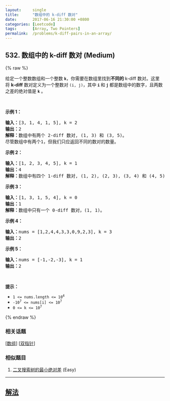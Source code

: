 ```yaml
---
layout:     single
title:      "数组中的 k-diff 数对"
date:       2017-06-16 21:30:00 +0800
categories: [Leetcode]
tags:       [Array, Two Pointers]
permalink:  /problems/k-diff-pairs-in-an-array/
---
```


## 532. 数组中的 k-diff 数对 (Medium)

{% raw %}

<p>给定一个整数数组和一个整数&nbsp;<code><strong>k</strong></code>，你需要在数组里找到<strong>不同的&nbsp;</strong>k-diff 数对。这里将&nbsp;<strong>k-diff</strong>&nbsp;数对定义为一个整数对 <code>(i, j)</code>，其中<strong> <code>i</code> </strong>和<strong> <code>j</code> </strong>都是数组中的数字，且两数之差的绝对值是&nbsp;<code><strong>k</strong></code> 。</p>

<p>&nbsp;</p>

<p><strong>示例 1：</strong></p>

<pre><strong>输入：</strong>[3, 1, 4, 1, 5], k = 2
<strong>输出：</strong>2
<strong>解释：</strong>数组中有两个 2-diff 数对, (1, 3) 和 (3, 5)。
尽管数组中有两个1，但我们只应返回不同的数对的数量。
</pre>

<p><strong>示例 2：</strong></p>

<pre><strong>输入：</strong>[1, 2, 3, 4, 5], k = 1
<strong>输出：</strong>4
<strong>解释：</strong>数组中有四个 1-diff 数对, (1, 2), (2, 3), (3, 4) 和 (4, 5)。
</pre>

<p><strong>示例 3：</strong></p>

<pre><strong>输入：</strong>[1, 3, 1, 5, 4], k = 0
<strong>输出：</strong>1
<strong>解释：</strong>数组中只有一个 0-diff 数对，(1, 1)。
</pre>

<p><strong>示例 4：</strong></p>

<pre><strong>输入：</strong>nums = [1,2,4,4,3,3,0,9,2,3], k = 3
<strong>输出：</strong>2
</pre>

<p><strong>示例 5：</strong></p>

<pre><strong>输入：</strong>nums = [-1,-2,-3], k = 1
<strong>输出：</strong>2
</pre>

<p>&nbsp;</p>

<p><strong>提示：</strong></p>

<ul>
	<li><code>1 &lt;= nums.length &lt;= 10<sup>4</sup></code></li>
	<li><code>-10<sup>7</sup> &lt;= nums[i] &lt;= 10<sup>7</sup></code></li>
	<li><code>0 &lt;= k &lt;= 10<sup>7</sup></code></li>
</ul>

{% endraw %}

### 相关话题
  [[数组](https://github.com/openset/leetcode/tree/master/tag/array/README.md)]
  [[双指针](https://github.com/openset/leetcode/tree/master/tag/two-pointers/README.md)]

### 相似题目
  1. [二叉搜索树的最小绝对差](/problems/minimum-absolute-difference-in-bst) (Easy)

---

## [解法](https://github.com/openset/leetcode/tree/master/problems/k-diff-pairs-in-an-array)
